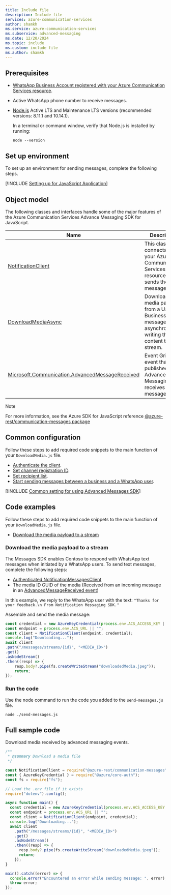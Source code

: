 ```yaml
---
title: Include file
description: Include file
services: azure-communication-services
author: shamkh
ms.service: azure-communication-services
ms.subservice: advanced-messaging
ms.date: 12/20/2024
ms.topic: include
ms.custom: include file
ms.author: shamkh
---
```


## Prerequisites

- [WhatsApp Business Account registered with your Azure Communication Services resource](../../connect-whatsapp-business-account.md).
- Active WhatsApp phone number to receive messages.
- [Node.js](https://nodejs.org/) Active LTS and Maintenance LTS versions (recommended versions: 8.11.1 and 10.14.1).

   In a terminal or command window, verify that Node.js is installed by running:

   ```console
   node --version
   ```

## Set up environment

To set up an environment for sending messages, complete the following steps.

[!INCLUDE [Setting up for JavaScript Application](../javascript-application-setup.md)]

## Object model

The following classes and interfaces handle some of the major features of the Azure Communication Services Advance Messaging SDK for JavaScript.

| Name | Description                                                          |
| --- | --- |
| [NotificationClient](/javascript/api/@azure-rest/communication-messages/messagesserviceclient) | This class connects to your Azure Communication Services resource. It sends the messages.                   |
| [DownloadMediaAsync](/javascript/api/@azure-rest/communication-messages/getmedia) | Download the media payload from a User to Business message asynchronously, writing the content to a stream. |
| [Microsoft.Communication.AdvancedMessageReceived](/azure/event-grid/communication-services-advanced-messaging-events#microsoftcommunicationadvancedmessagereceived-event) | Event Grid event that is published when Advanced Messaging receives a message. |

> [!NOTE]
> For more information, see the Azure SDK for JavaScript reference [@azure-rest/communication-messages package](/javascript/api/@azure-rest/communication-messages)

## Common configuration

Follow these steps to add required code snippets to the main function of your `DownloadMedia.js` file.

- [Authenticate the client](#authenticate-the-client).
- [Set channel registration ID](#set-channel-registration-id).
- [Set recipient list](#set-recipient-list).
- [Start sending messages between a business and a WhatsApp user](#start-sending-messages-between-a-business-and-a-whatsapp-user).

[!INCLUDE [Common setting for using Advanced Messages SDK](../common-setting-javascript.md)]

## Code examples

Follow these steps to add required code snippets to the main function of your `DownloadMedia.js` file.
- [Download the media payload to a stream](#download-the-media-payload-to-a-stream)

### Download the media payload to a stream

The Messages SDK enables Contoso to respond with WhatsApp text messages when initiated by a WhatsApp users. To send text messages, complete the following steps:
- [Authenticated NotificationMessagesClient](#authenticate-the-client)
- The media ID GUID of the media (Received from an incoming message in an [AdvancedMessageReceived event](/azure/event-grid/communication-services-advanced-messaging-events#microsoftcommunicationadvancedmessagereceived-event))

In this example, we reply to the WhatsApp user with the text: `"Thanks for your feedback.\n From Notification Messaging SDK."`

Assemble and send the media message:

```javascript
const credential = new AzureKeyCredential(process.env.ACS_ACCESS_KEY || "");
const endpoint = process.env.ACS_URL || "";
const client = NotificationClient(endpoint, credential);
console.log("Downloading...");
await client
.path("/messages/streams/{id}", "<MEDIA_ID>")
.get()
.asNodeStream()
.then((resp) => {
    resp.body?.pipe(fs.createWriteStream("downloadedMedia.jpeg"));
    return;
});
```
### Run the code

Use the node command to run the code you added to the `send-messages.js` file.

```console
node ./send-messages.js
```

## Full sample code

Download media received by advanced messaging events.

```javascript
/**
 * @summary Download a media file
 */

const NotificationClient = require("@azure-rest/communication-messages").default;
const { AzureKeyCredential } = require("@azure/core-auth");
const fs = require("fs");

// Load the .env file if it exists
require("dotenv").config();

async function main() {
  const credential = new AzureKeyCredential(process.env.ACS_ACCESS_KEY || "");
  const endpoint = process.env.ACS_URL || "";
  const client = NotificationClient(endpoint, credential);
  console.log("Downloading...");
  await client
    .path("/messages/streams/{id}", "<MEDIA_ID>")
    .get()
    .asNodeStream()
    .then((resp) => {
      resp.body?.pipe(fs.createWriteStream("downloadedMedia.jpeg"));
      return;
    });
}

main().catch((error) => {
  console.error("Encountered an error while sending message: ", error);
  throw error;
});
```